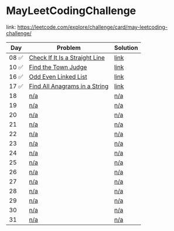 # MayLeetCodingChallenge

link: https://leetcode.com/explore/challenge/card/may-leetcoding-challenge/  


 Day  | Problem | Solution |
----- |----------| ---------|
08 ✅ | [Check If It Is a Straight Line](https://leetcode.com/explore/challenge/card/may-leetcoding-challenge/535/week-2-may-8th-may-14th/3323/) | [link](https://github.com/soukaryag/MayLeetCodingChallenge/blob/master/slope.py)
10 ✅ | [Find the Town Judge](https://leetcode.com/explore/challenge/card/may-leetcoding-challenge/535/week-2-may-8th-may-14th/3325) | [link](https://github.com/soukaryag/MayLeetCodingChallenge/blob/master/townjudge.py)
16 ✅ | [Odd Even Linked List](https://leetcode.com/explore/challenge/card/may-leetcoding-challenge/536/week-3-may-15th-may-21st/3331/) | [link](https://github.com/soukaryag/MayLeetCodingChallenge/blob/master/evenoddlinkedlist.py)
17 ✅ | [Find All Anagrams in a String](https://leetcode.com/explore/challenge/card/may-leetcoding-challenge/536/week-3-may-15th-may-21st/3332/) | [link](https://github.com/soukaryag/MayLeetCodingChallenge/blob/master/anagramsubstr.py)
18 | [n/a](#) | [n/a](#)
19 | [n/a](#) | [n/a](#)
20 | [n/a](#) | [n/a](#)
21 | [n/a](#) | [n/a](#)
22 | [n/a](#) | [n/a](#)
23 | [n/a](#) | [n/a](#)
24 | [n/a](#) | [n/a](#)
25 | [n/a](#) | [n/a](#)
26 | [n/a](#) | [n/a](#)
27 | [n/a](#) | [n/a](#)
28 | [n/a](#) | [n/a](#)
29 | [n/a](#) | [n/a](#)
30 | [n/a](#) | [n/a](#)
31 | [n/a](#) | [n/a](#)